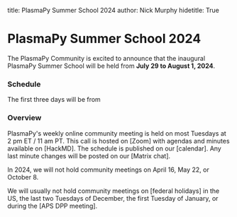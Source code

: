 title: PlasmaPy Summer School 2024
author: Nick Murphy
hidetitle: True

# PlasmaPy Summer School 2024

The PlasmaPy Community is excited to announce that the inaugural
PlasmaPy Summer School will be held from **July 29 to August 1, 2024**.



### Schedule

The first three days will be from

### Overview

PlasmaPy's weekly online community meeting is held on most Tuesdays at
2 pm ET / 11 am PT.  This call is hosted on [Zoom] with agendas and
minutes available on [HackMD].  The schedule is published on our
[calendar].  Any last minute changes will be posted on our [Matrix
chat].

In 2024, we will not hold community meetings on April 16, May 22, or
October 8.

We will usually not hold community meetings on [federal holidays] in
the US, the last two Tuesdays of December, the first Tuesday of
January, or during the [APS DPP meeting].
